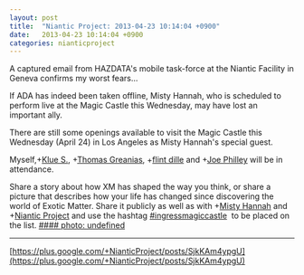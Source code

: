 ```yaml
---
layout: post
title:  "Niantic Project: 2013-04-23 10:14:04 +0900"
date:   2013-04-23 10:14:04 +0900
categories: nianticproject
---
```

A captured email from HAZDATA's mobile task-force at the Niantic Facility in Geneva confirms my worst fears...

If ADA has indeed been taken offline, Misty Hannah, who is scheduled to perform live at the Magic Castle this Wednesday, may have lost an important ally. 

There are still some openings available to visit the Magic Castle this Wednesday (April 24) in Los Angeles as Misty Hannah's special guest.

Myself,+[Klue S.](https://plus.google.com/110350977702120778591 ""), +[Thomas Greanias](https://plus.google.com/102489350322422853902 ""), +[flint dille](https://plus.google.com/115515338091137923278 "") and +[Joe Philley](https://plus.google.com/107179591490960059904 "") will be in attendance.  

Share a story about how XM has shaped the way you think, or share a picture that describes how your life has changed since discovering the world of Exotic Matter. Share it publicly as well as with +[Misty Hannah](https://plus.google.com/104253779462149704457 "") and +[Niantic Project](https://plus.google.com/105211554081025512763 "") and use the hashtag  [#ingressmagiccastle](https://plus.google.com/s/%23ingressmagiccastle "")  to be placed on the list.
[#### photo: undefined](https://lh3.googleusercontent.com/-wYVnrKEny6Y/UXXgUu1XBFI/AAAAAAAAFWk/A-iK7RHyNa8/w288-h288/quarantine.png "")
- - -
[https://plus.google.com/+NianticProject/posts/SjkKAm4ypgU](https://plus.google.com/+NianticProject/posts/SjkKAm4ypgU)
